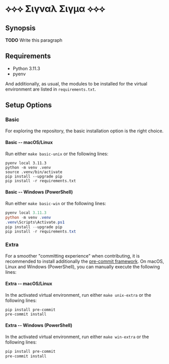 # ⟡⟡⟡ Σιγναλ Σιγμα ⟡⟡⟡

## Synopsis

**TODO** Write this paragraph

## Requirements

- Python 3.11.3
- pyenv
<!-- - Node.js -->

And additionally, as usual, the modules to be installed for the virtual environment are listed in `requirements.txt`.

## Setup Options

### Basic

For exploring the repository, the basic installation option is the right choice.

#### Basic -- macOS/Linux

Run either `make basic-unix` or the following lines:

```shell
pyenv local 3.11.3
python -m venv .venv
source .venv/bin/activate
pip install --upgrade pip
pip install -r requirements.txt
```

#### Basic -- Windows (PowerShell)

Run either `make basic-win` or the following lines:

```powershell
pyenv local 3.11.3
python -m venv .venv
.venv\Scripts\Activate.ps1
pip install --upgrade pip
pip install -r requirements.txt
```

### Extra

For a smoother "committing experience" when contributing, it is recommended to install additionally the [pre-commit framework](https://pre-commit.com). On macOS, Linux and Windows (PowerShell), you can manually execute the following lines:

#### Extra -- macOS/Linux

In the activated virtual environment, run either `make unix-extra` or the following lines:

```shell
pip install pre-commit
pre-commit install
```

#### Extra -- Windows (PowerShell)

In the activated virtual environment, run either `make win-extra` or the following lines:

```powershell
pip install pre-commit
pre-commit install
```
